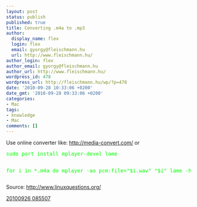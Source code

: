 ```yaml
---
layout: post
status: publish
published: true
title: Converting .m4a to .mp3
author:
  display_name: flex
  login: flex
  email: gyorgy@fleischmann.hu
  url: http://www.fleischmann.hu/
author_login: flex
author_email: gyorgy@fleischmann.hu
author_url: http://www.fleischmann.hu/
wordpress_id: 478
wordpress_url: http://fleischmann.hu/wp/?p=478
date: '2010-09-28 10:33:06 +0200'
date_gmt: '2010-09-28 09:33:06 +0200'
categories:
- Mac
tags:
- knowledge
- Mac
comments: []
---
```

<p>Use online converter like: <a href="http://media-convert.com/">http://media-convert.com/</a> or </p>
<pre><font color="#00FF00" style="font-size:14px">sudo port install mplayer-devel lame

for i in *.m4a
do
  mplayer -ao pcm:file="$i.wav" "$i"
  lame -h -b 192 "$i.wav" "$i.mp3"
done</font></pre>
<p>Source: <a href="http://www.linuxquestions.org/questions/linux-general-1/converting-m4a-to-mp3-170553/">http://www.linuxquestions.org/</a></p>
<p><a href='http://fleischmann.hu/wp/store/2010/09/20100926-085507.mp3'>20100926 085507</a></p>
